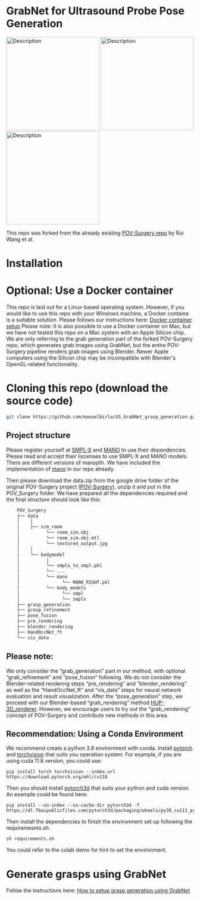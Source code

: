 # GrabNet for Ultrasound Probe Pose Generation

<img src="assets/images/GrabNet_Voluson_grasps.gif" width="250" height="250" alt="Description"> <img src="assets/images/GrabNet_single_Voluson_grasp1.gif" width="250" height="250" alt="Description"> <img src="assets/images/GrabNet_single_Voluson_grasp2.gif" width="250" height="250" alt="Description">

This repo was forked from the already existing [POV-Surgery repo](https://github.com/BatFaceWayne/POV_Surgery) by Rui Wang et al. 

# Installation 

# Optional: Use a Docker container

This repo is laid out for a Linux-based operating system. However, if you would like to use this repo with your Windows machine, a Docker containe is a suitable solution. Please follows our instructions here: [Docker container setup](./Docker/README.md)
Please note: It is also possible to use a Docker container on Mac, but we have not tested this repo on a Mac system with an Apple Silicon chip. We are only referring to the grab generation part of the forked POV-Surgery repo, which generates grab images using GrabNet, but the entire POV-Surgery pipeline renders grab images using Blender.
Newer Apple computers using the Silicon chip may be incompatible with Blender's OpenGL-related functionality.

# Cloning this repo (download the source code)
```sh
git clone https://github.com/manuelbirlo/US_GrabNet_grasp_generation.git
```

## Project structure
Please register yourself at [SMPL-X](https://smpl-x.is.tue.mpg.de/login.php) and [MANO](https://mano.is.tue.mpg.de/login.php) to use their dependencies. Please read and accept their liscenses to use SMPL-X and MANO models. There are different versions of manopth. We have included the implementation of [mano](https://github.com/otaheri/MANO) in our repo already.

Then please download the data.zip from the google drive folder of the original POV-Surgery project ([POV-Surgery](https://drive.google.com/drive/folders/1nSDig2cEHscCPgG10-VcSW3Q1zKge4tP?usp=drive_link)), unzip it and put in the POV_Surgery folder. We have prepared all the dependencies required and the final structure should look like this:

```bash
    POV_Surgery
    ├── data
    │    │
    │    ├── sim_room
    │          └── room_sim.obj
    │          └── room_sim.obj.mtl
    │          └── textured_output.jpg
    │    │
    │    └── bodymodel
    │          │
    │          └── smplx_to_smpl.pkl
    │          └── ...
    │          └── mano
    │                └── MANO_RIGHT.pkl
    │          └── body_models
    │                └── smpl
    │                └── smplx
    ├── grasp_generation
    ├── grasp_refinement
    ├── pose_fusion
    ├── pre_rendering
    ├── blender_rendering
    ├── HandOccNet_ft
    └── vis_data

```

## Please note: 
We only consider the “grab_generation” part in our method, with optional “grab_refinement” and “pose_fusion” following.
We do not consider the Blender-related rendering steps “pre_rendering” and “blender_rendering” as well as the “HandOccNet_ft” and “vis_data” steps for neural network evaluation and result visualization. After the “pose_generation” step, we proceed with our Blender-based “grab_rendering” method [HUP-3D_renderer](https://github.com/manuelbirlo/HUP-3D_renderer). However, we encourage users to try out the “grab_rendering” concept of POV-Surgery and contribute new methods in this area.

## Recommendation: Using a Conda Environment
We recommend create a python 3.8 environment with conda. Install [pytorch](https://pytorch.org) and [torchvision](https://www.google.com/url?sa=t&rct=j&q=&esrc=s&source=web&cd=&ved=2ahUKEwjR4K2m8NmBAxVNSfEDHeMhCNAQFnoECBgQAQ&url=https%3A%2F%2Fpytorch.org%2Fvision%2F&usg=AOvVaw1cAB7MRIgRgtMiD3UKEL-9&opi=89978449) that suits you operation system. For example, if you are using cuda 11.8 version, you could use:

```Shell
pip install torch torchvision --index-url https://download.pytorch.org/whl/cu118
```
Then you should install [pytorch3d](https://github.com/facebookresearch/pytorch3d/tree/main) that suits your python and cuda version. An example could be found here: 

```Shell
pip install --no-index --no-cache-dir pytorch3d -f https://dl.fbaipublicfiles.com/pytorch3d/packaging/wheels/py38_cu113_pyt1110/download.html
```
Then install the dependencies to finish the environment set up following the requiremesnts.sh. 
```Shell
sh requirements.sh
```
You could refer to the colab demo for hint to set the environment.

# Generate grasps using GrabNet

Follow the instructions here: [How to setup grasp generation using GrabNet](grasp_generation/README.md)



